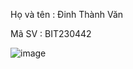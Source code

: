 Họ và tên : Đinh Thành Văn


Mã SV : BIT230442

![image](https://github.com/user-attachments/assets/229338c4-016e-459f-a402-36f432ccef7a)


